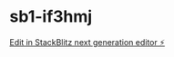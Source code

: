 # sb1-if3hmj

[Edit in StackBlitz next generation editor ⚡️](https://stackblitz.com/~/github.com/c6ai/sb1-if3hmj)